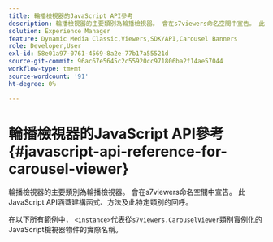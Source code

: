 ```yaml
---
title: 輪播檢視器的JavaScript API參考
description: 輪播檢視器的主要類別為輪播檢視器。 會在s7viewers命名空間中宣告。 此JavaScript API涵蓋建構函式、方法及此特定類別的回呼。
solution: Experience Manager
feature: Dynamic Media Classic,Viewers,SDK/API,Carousel Banners
role: Developer,User
exl-id: 58e01a97-0761-4569-8a2e-77b17a55521d
source-git-commit: 96ac67e5645c2c55920cc971806ba2f14ae57044
workflow-type: tm+mt
source-wordcount: '91'
ht-degree: 0%

---
```


# 輪播檢視器的JavaScript API參考{#javascript-api-reference-for-carousel-viewer}

輪播檢視器的主要類別為輪播檢視器。 會在s7viewers命名空間中宣告。 此JavaScript API涵蓋建構函式、方法及此特定類別的回呼。

在以下所有範例中， `<instance>`代表從`s7viewers.CarouselViewer`類別實例化的JavaScript檢視器物件的實際名稱。
